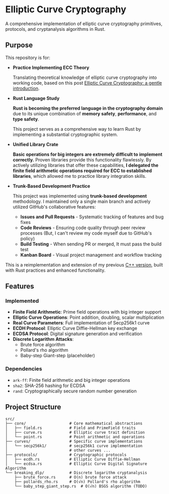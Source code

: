 # Elliptic Curve Cryptography

A comprehensive implementation of elliptic curve cryptography primitives, protocols, and cryptanalysis algorithms in Rust.

## Purpose
This repository is for:

- **Practice Implementing ECC Theory**

    Translating theoretical knowledge of elliptic curve cryptography into working code, based on this post [Elliptic Curve Cryptography: a gentle introduction](https://andrea.corbellini.name/2015/05/17/elliptic-curve-cryptography-a-gentle-introduction/).

- **Rust Language Study**

    **Rust is becoming the preferred language in the cryptography domain** due to its unique combination of **memory safety**, **performance**, and **type safety**.
    
    This project serves as a comprehensive way to learn Rust by implementing a substantial cryptographic system.

- **Unified Library Crate**

    **Basic operations for big integers are extremely difficult to implement correctly.** Proven libraries provide this functionality flawlessly. By actively utilizing libraries that offer these capabilities, **I delegated the finite field arithmetic operations required for ECC to established libraries**, which allowed me to practice library integration skills.

- **Trunk-Based Development Practice**

    This project was implemented using **trunk-based development** methodology. I maintained only a single main branch and actively utilized GitHub's collaborative features:
    
    - **Issues and Pull Requests** - Systematic tracking of features and bug fixes
    - **Code Reviews** - Ensuring code quality through peer review processes (But, I can't review my code myself due to GitHub's policy)
    - **Build Testing** - When sending PR or merged, It must pass the build test
    - **Kanban Board** - Visual project management and workflow tracking

This is a reimplementation and extension of my previous [C++ version](https://github.com/minsubb13/elliptic-curve-cryptography), built with Rust practices and enhanced functionality.

## Features

### Implemented

- **Finite Field Arithmetic**: Prime field operations with big integer support
- **Elliptic Curve Operations**: Point addition, doubling, scalar multiplication
- **Real Curve Parameters**: Full implementation of Secp256k1 curve
- **ECDH Protocol**: Elliptic Curve Diffie-Hellman key exchange
- **ECDSA Protocol**: Digital signature generation and verification
- **Discrete Logarithm Attacks**:
    - Brute force algorithm
    - Pollard's rho algorithm
    - Baby-step Giant-step (placeholder)

### Dependencies

- `ark-ff`: Finite field arithmetic and big integer operations
- `sha2`: SHA-256 hashing for ECDSA
- `rand`: Cryptographically secure random number generation

## Project Structure

```
src/
├── core/                   # Core mathematical abstractions
│   ├── field.rs            # Field and PrimeField traits
│   ├── curve.rs            # Elliptic curve trait definition
│   └── point.rs            # Point arithmetic and operations
├── curves/                 # Specific curve implementations
│   └── secp256k1/          # secp256k1 curve implementation
│                           # other curves ...
├── protocols/              # Cryptographic protocols
│   ├── ecdh.rs             # Elliptic Curve Diffie-Hellman
│   └── ecdsa.rs            # Elliptic Curve Digital Signature Algorithm
└── breaking_dlp/           # Discrete logarithm cryptanalysis
    ├── brute_force.rs      # O(n) brute force attack
    ├── pollards_rho.rs     # O(√n) Pollard's rho algorithm
    └── baby_step_giant_step.rs  # O(√n) BSGS algorithm (TODO)
```